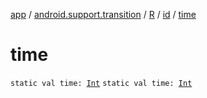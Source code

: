[app](../../../index.md) / [android.support.transition](../../index.md) / [R](../index.md) / [id](index.md) / [time](.)

# time

`static val time: `[`Int`](https://kotlinlang.org/api/latest/jvm/stdlib/kotlin/-int/index.html)
`static val time: `[`Int`](https://kotlinlang.org/api/latest/jvm/stdlib/kotlin/-int/index.html)